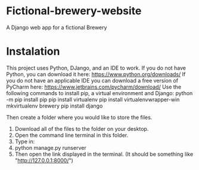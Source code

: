 # Fictional-brewery-website
A Django web app for a fictional Brewery 

# Instalation

This project uses Python, DJango, and an IDE to work.
If you do not have Python, you can download it here: https://www.python.org/downloads/
If you do not have an applicable IDE you can download a free version of PyCharm here: https://www.jetbrains.com/pycharm/download/
Use the following commands to install pip, a virtual environment and Django:
python -m pip install pip
pip install virtualenv
pip install virtualenvwrapper-win
mkvirtualenv brewery
pip install django

Then create a folder where you would like to store the files.

1. Download all of the files to the folder on your desktop.
2. Open the command line terminal in this folder.
3. Type in:
4. python manage.py runserver
5. Then open the link displayed in the terminal. (It should be something like "http://127.0.0.1:8000/")
